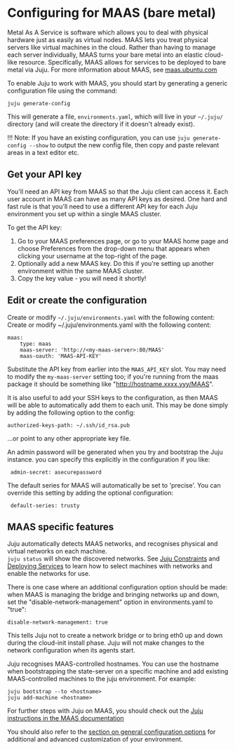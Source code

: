 # Configuring for MAAS (bare metal)

Metal As A Service is software which allows you to deal with physical hardware
just as easily as virtual nodes. MAAS lets you treat physical servers like
virtual machines in the cloud. Rather than having to manage each server
individually, MAAS turns your bare metal into an elastic cloud-like resource.
Specifically, MAAS allows for services to be deployed to bare metal via Juju.
For more information about MAAS, see [ maas.ubuntu.com ](http://maas.ubuntu.com)

To enable Juju to work with MAAS, you should start by generating a generic 
configuration file using the command:

```
juju generate-config
```

This will generate a file, `environments.yaml`, which will live in your
`~/.juju/` directory (and will create the directory if it doesn't already
exist).

!!! Note: If you have an existing configuration, you can use
`juju generate-config --show` to output the new config file, then copy and
paste relevant areas in a text editor etc.

##  Get your API key

You'll need an API key from MAAS so that the Juju client can access it. Each
user account in MAAS can have as many API keys as desired. One hard and fast
rule is that you'll need to use a different API key for each Juju environment
you set up within a single MAAS cluster.

To get the API key:

1. Go to your MAAS preferences page, or go to your MAAS home page and choose Preferences from the drop-down menu that appears when clicking your username at the top-right of the page.
1. Optionally add a new MAAS key. Do this if you're setting up another environment within the same MAAS cluster.
1. Copy the key value - you will need it shortly!

##  Edit or create the configuration

Create or modify `~/.juju/environments.yaml` with the following content: Create
or modify ~/.juju/environments.yaml with the following content:

```
maas:
    type: maas
    maas-server: 'http://<my-maas-server>:80/MAAS'
    maas-oauth: 'MAAS-API-KEY'
```

Substitute the API key from earlier into the `MAAS_API_KEY` slot. You may need
to modify the `my-maas-server` setting too; if you're running from the maas
package it should be something like "http://hostname.xxxx.yyy/MAAS".

It is also useful to add your SSH keys to the configuration, as then MAAS will
be able to automatically add them to each unit. This may be done simply by 
adding the following option to the config:

```
authorized-keys-path: ~/.ssh/id_rsa.pub 
```

...or point to any other appropriate key file.

An admin password will be generated when you try and bootstrap the Juju
instance. you can specify this explicitly in the configuration if you like:

```
 admin-secret: asecurepassword
```

The default series for MAAS will automatically be set to 'precise'. You can override 
this setting by adding the optional configuration:

```
 default-series: trusty
```

## MAAS specific features

Juju automatically detects MAAS networks, and recognises physical and
virtual networks on each machine.  
```juju status``` will show the discovered networks. See 
[Juju Constraints](reference-constraints.html) and 
[Deploying Services](charms-deploying.html) to learn how to select machines
with networks and enable the networks for use.

There is one case where an additional configuration option should be made: 
when MAAS is managing the bridge and bringing networks up and down, set the 
"disable-network-management" option in environments.yaml to "true":
```
disable-network-management: true
```
This tells Juju not to create a network bridge or to bring eth0 up and down 
during the cloud-init install phase. Juju will not make changes to the 
network configuration when its agents start.

Juju recognises MAAS-controlled hostnames. You can use the hostname
when bootstrapping the state-server on a specific machine and add
existing MAAS-controlled machines to the juju environment. For example:

```
juju bootstrap --to <hostname>
juju add-machine <hostname>
```

For further steps with Juju on MAAS, you should check out the 
[Juju instructions in the MAAS documentation](http://maas.ubuntu.com/docs/juju-quick-start.html)

You should also refer to the [section on general configuration options](config-general.html)
for additional and advanced customization of your environment.
